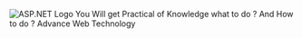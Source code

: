 ![ASP.NET Logo]([https://user-images.githubusercontent.com/123456789/aspnet.png](https://www.graygraph.com/wp-content/uploads/2022/01/asp-net-3-1024x512.jpg))
You Will get Practical of Knowledge
what to do ?
And How to do ?
Advance Web Technology 
